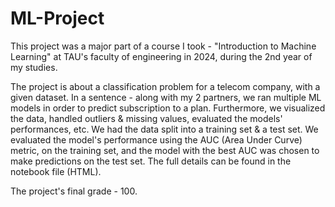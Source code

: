 # ML-Project
This project was a major part of a course I took - "Introduction to Machine Learning" at TAU's faculty of engineering in 2024, during the 2nd year of my studies.

The project is about a classification problem for a telecom company, with a given dataset. In a sentence - along with my 2 partners, we ran multiple ML models in order to predict subscription to a plan. Furthermore, we visualized the data, handled outliers & missing values, evaluated the models' performances, etc. We had the data split into a training set & a test set. We evaluated the model's performance using the AUC (Area Under Curve) metric, on the training set, and the model with the best AUC was chosen to make predictions on the test set. The full details can be found in the notebook file (HTML).

The project's final grade - 100.

